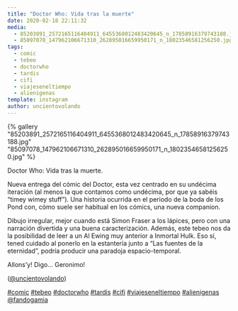 ```yaml
---
title: "Doctor Who: Vida tras la muerte"
date: 2020-02-18 22:11:32
media: 
  - 85203891_2572165116404911_6455368012483420645_n_17858916379743188.jpg
  - 85097078_147962106671310_262895016659950171_n_18023546581256250.jpg
tags: 
  - comic
  - tebeo
  - doctorwho
  - tardis
  - cifi
  - viajeseneltiempo
  - alienigenas
template: instagram
author: uncientovolando
---
```


{% gallery "85203891_2572165116404911_6455368012483420645_n_17858916379743188.jpg" "85097078_147962106671310_262895016659950171_n_18023546581256250.jpg" %}

Doctor Who: Vida tras la muerte.

Nueva entrega del cómic del Doctor, esta vez centrado en su undécima iteración (al menos la que contamos como undécima, por que ya sabéis “timey wimey stuff”). Una historia ocurrida en el periodo de la boda de los Pond con, cómo suele ser habitual en los cómics, una nueva companion.

Dibujo irregular, mejor cuando está Simon Fraser a los lápices, pero con una narración divertida y una buena caracterización. Además, este tebeo nos da la posibilidad de leer a un Al Ewing muy anterior a Inmortal Hulk. Eso sí, tened cuidado al ponerlo en la estantería junto a “Las fuentes de la eternidad”, podría producir una paradoja espacio-temporal.

Allons’y! Digo... Geronimo!

([@uncientovolando](https://instagram.com/uncientovolando))

[#comic](/tags/comic) [#tebeo](/tags/tebeo) [#doctorwho](/tags/doctorwho) [#tardis](/tags/tardis) [#cifi](/tags/cifi) [#viajeseneltiempo](/tags/viajeseneltiempo) [#alienigenas](/tags/alienigenas) [@fandogamia](https://instagram.com/fandogamia)
